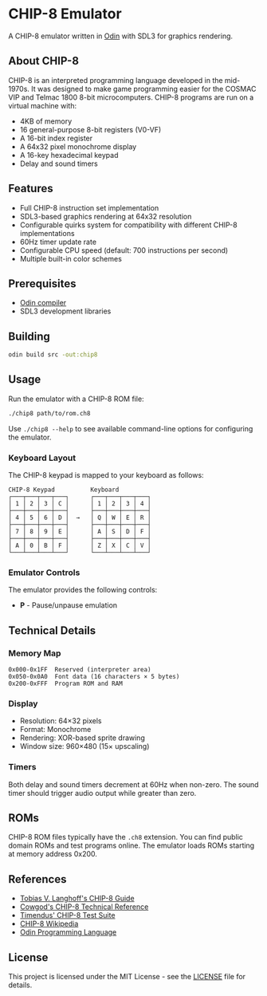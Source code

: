 # CHIP-8 Emulator

A CHIP-8 emulator written in [Odin](https://odin-lang.org/) with SDL3 for graphics rendering.

## About CHIP-8

CHIP-8 is an interpreted programming language developed in the mid-1970s. It was designed to make game programming easier for the COSMAC VIP and Telmac 1800 8-bit microcomputers. CHIP-8 programs are run on a virtual machine with:

- 4KB of memory
- 16 general-purpose 8-bit registers (V0-VF)
- A 16-bit index register
- A 64x32 pixel monochrome display
- A 16-key hexadecimal keypad
- Delay and sound timers

## Features

- Full CHIP-8 instruction set implementation
- SDL3-based graphics rendering at 64x32 resolution
- Configurable quirks system for compatibility with different CHIP-8 implementations
- 60Hz timer update rate
- Configurable CPU speed (default: 700 instructions per second)
- Multiple built-in color schemes

## Prerequisites

- [Odin compiler](https://odin-lang.org/)
- SDL3 development libraries

## Building

```bash
odin build src -out:chip8
```

## Usage

Run the emulator with a CHIP-8 ROM file:

```bash
./chip8 path/to/rom.ch8
```

Use `./chip8 --help` to see available command-line options for configuring the emulator.

### Keyboard Layout

The CHIP-8 keypad is mapped to your keyboard as follows:

```
CHIP-8 Keypad          Keyboard
┌───┬───┬───┬───┐      ┌───┬───┬───┬───┐
│ 1 │ 2 │ 3 │ C │      │ 1 │ 2 │ 3 │ 4 │
├───┼───┼───┼───┤      ├───┼───┼───┼───┤
│ 4 │ 5 │ 6 │ D │  →   │ Q │ W │ E │ R │
├───┼───┼───┼───┤      ├───┼───┼───┼───┤
│ 7 │ 8 │ 9 │ E │      │ A │ S │ D │ F │
├───┼───┼───┼───┤      ├───┼───┼───┼───┤
│ A │ 0 │ B │ F │      │ Z │ X │ C │ V │
└───┴───┴───┴───┘      └───┴───┴───┴───┘
```

### Emulator Controls

The emulator provides the following controls:

- **P** - Pause/unpause emulation

## Technical Details

### Memory Map

```
0x000-0x1FF  Reserved (interpreter area)
0x050-0x0A0  Font data (16 characters × 5 bytes)
0x200-0xFFF  Program ROM and RAM
```

### Display

- Resolution: 64×32 pixels
- Format: Monochrome
- Rendering: XOR-based sprite drawing
- Window size: 960×480 (15× upscaling)

### Timers

Both delay and sound timers decrement at 60Hz when non-zero. The sound timer should trigger audio output while greater than zero.

## ROMs

CHIP-8 ROM files typically have the `.ch8` extension. You can find public domain ROMs and test programs online. The emulator loads ROMs starting at memory address 0x200.

## References

- [Tobias V. Langhoff's CHIP-8 Guide](https://tobiasvl.github.io/blog/write-a-chip-8-emulator/)
- [Cowgod's CHIP-8 Technical Reference](http://devernay.free.fr/hacks/chip8/C8TECH10.HTM)
- [Timendus' CHIP-8 Test Suite](https://github.com/Timendus/chip8-test-suite)
- [CHIP-8 Wikipedia](https://en.wikipedia.org/wiki/CHIP-8)
- [Odin Programming Language](https://odin-lang.org/)

## License

This project is licensed under the MIT License - see the [LICENSE](LICENSE) file for details.